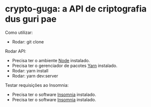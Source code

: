 # crypto-guga: a API de criptografia dus guri pae

Como utilizar:
<ul>
  <li>Rodar: git clone </li>
</ul>

Rodar API: 
<ul>
  <li>Precisa ter o ambiente <a href='https://nodejs.org/en/download/'>Node</a> instalado.</li>
  <li>Precisa ter o gerenciador de pacotes <a href='https://classic.yarnpkg.com/en/docs/install#debian-stable'>Yarn</a> instalado.</li>
  <li>Rodar: yarn install</li>
  <li>Rodar: yarn dev:server</li>
</ul>

Testar requisições ao Insomnia: 
<ul>
  <li>Precisa ter o software <a href='https://insomnia.rest/download'>Insomnia</a> instalado.</li>
  <li>Precisa ter o software <a href='https://insomnia.rest/download'>Insomnia</a> instalado.</li>
</ul>
